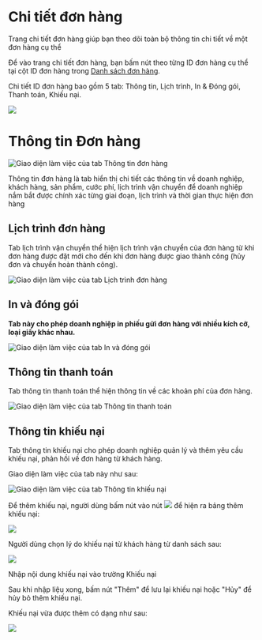 #  Chi tiết đơn hàng

Trang chi tiết đơn hàng giúp bạn theo dõi toàn bộ thông tin chi tiết về một đơn hàng cụ thể

Để vào trang chi tiết đơn hàng, bạn bấm nút theo từng ID đơn hàng cụ thể tại cột ID đơn hàng trong [Danh sách đơn hàng](https://new.nhanh.vn/order/manage/index).

Chi tiết ID đơn hàng bao gồm 5 tab: Thông tin, Lịch trình,  In & Đóng gói, Thanh toán, Khiếu nại.

![](https://raw.githubusercontent.com/nhanhapi/manual/master/docs/don-hang/img/chi-tiet-don-hang-9.png)

# Thông tin Đơn hàng

![Giao diện làm việc của tab Thông tin đơn hàng](https://raw.githubusercontent.com/nhanhapi/manual/master/docs/don-hang/img/chi-tiet-don-hang-1.png)

Thông tin đơn hàng là tab hiển thị chi tiết các thông tin về doanh nghiệp, khách hàng, sản phẩm, cước phí, lịch trình vận chuyển để doanh nghiệp nắm bắt được chính xác từng giai đoạn, lịch trình và thời gian thực hiện đơn hàng

## Lịch trình đơn hàng

Tab lịch trình vận chuyển thể hiện lịch trình vận chuyển của đơn hàng từ khi đơn hàng được đặt mới cho đến khi đơn hàng được giao thành công (hủy đơn và chuyển hoàn thành công). 

![Giao diện làm việc của tab Lịch trình đơn hàng](https://raw.githubusercontent.com/nhanhapi/manual/master/docs/don-hang/img/chi-tiet-don-hang-2.png)

## In và đóng gói

**Tab này cho phép doanh nghiệp in phiếu gửi đơn hàng với nhiều kích cỡ, loại giấy khác nhau.**

![Giao diện làm việc của tab In và đóng gói](https://raw.githubusercontent.com/nhanhapi/manual/master/docs/don-hang/img/chi-tiet-don-hang-3.png)

## Thông tin thanh toán

Tab thông tin thanh toán thể hiện thông tin về các khoản phí của đơn hàng.

![Giao diện làm việc của tab Thông tin thanh toán](link)

## Thông tin khiếu nại

Tab thông tin khiếu nại cho phép doanh nghiệp quản lý và thêm yêu cầu khiếu nại, phản hồi về đơn hàng từ khách hàng. 

Giao diện làm việc của tab này như sau:

![Giao diện làm việc của tab Thông tin khiếu nại](https://raw.githubusercontent.com/nhanhapi/manual/master/docs/don-hang/img/chi-tiet-don-hang-4.png)

Để thêm khiếu nại, người dùng bấm nút vào nút ![](https://raw.githubusercontent.com/nhanhapi/manual/master/docs/don-hang/img/chi-tiet-don-hang-5.png)  để hiện ra bảng thêm khiếu nại:

![](https://raw.githubusercontent.com/nhanhapi/manual/master/docs/don-hang/img/chi-tiet-don-hang-6.png)

Người dùng chọn lý do khiếu nại từ khách hàng từ danh sách sau:

![](https://raw.githubusercontent.com/nhanhapi/manual/master/docs/don-hang/img/chi-tiet-don-hang-7.png)

Nhập nội dung khiếu nại vào trường Khiếu nại

Sau khi nhập liệu xong, bấm nút "Thêm" để lưu lại khiếu nại hoặc "Hủy" để hủy bỏ thêm khiếu nại.

Khiếu nại vừa được thêm có dạng như sau:

![](https://raw.githubusercontent.com/nhanhapi/manual/master/docs/don-hang/img/chi-tiet-don-hang-8.png)




